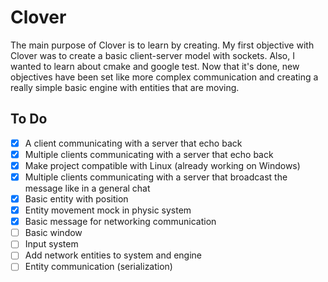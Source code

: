 # Clover
The main purpose of Clover is to learn by creating. My first objective with Clover was to create a basic client-server model with sockets. Also, I wanted to learn about cmake and google test. Now that it's done, new objectives have been set like more complex communication and creating a really simple basic engine with entities that are moving.
## To Do
- [x] A client communicating with a server that echo back
- [x] Multiple clients communicating with a server that echo back
- [x] Make project compatible with Linux (already working on Windows)
- [x] Multiple clients communicating with a server that broadcast the message like in a general chat
- [x] Basic entity with position
- [x] Entity movement mock in physic system
- [x] Basic message for networking communication
- [ ] Basic window
- [ ] Input system
- [ ] Add network entities to system and engine
- [ ] Entity communication (serialization)